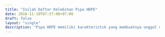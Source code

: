 ```yaml
---
title: "Inilah Daftar Kelebihan Pipa HDPE"
date: 2018-11-19T07:57:08+07:00
draft: false
layout: "single"
description: "Pipa HDPE memiliki karakteristik yang membuatnya unggul untuk dipakai pada banyak aplikasi perpipaan. Simak daftar kelebihan pipa HDPE disini."
---
```


